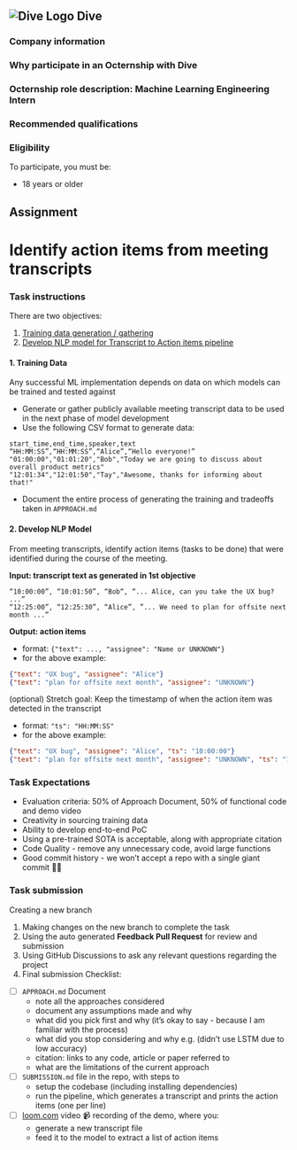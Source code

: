 ## ![Dive Logo](https://user-images.githubusercontent.com/424487/219708981-f0416526-ba48-4b01-b5b3-c0eb73362718.png) Dive

### Company information

<!--- Use this section to share information about your company such as founding information, mission statement, product description, product success, etc.--->

### Why participate in an Octernship with Dive

<!--- Use this section to appeal to students. Consider sharing information about recent projects, the technology stack, the type of mentorship students can expect, listing future employment opportunities, etc. --->

### Octernship role description: Machine Learning Engineering Intern

<!--- Use this section to describe the role in as much detail as necessary. Please include the GitHub Classroom assignment submission date, length of the Octernship, and the monthly stipend --->

### Recommended qualifications

<!--- Use this section to describe what skills a student might need to complete the problem statement on GitHub Classroom --->

### Eligibility

To participate, you must be:
* 18 years or older

## Assignment

# Identify action items from meeting transcripts

### Task instructions

There are two objectives:

1. [Training data generation / gathering](#1-training-data)
2. [Develop NLP model for Transcript to Action items pipeline](#2-develop-nlp-model)

#### 1. Training Data

Any successful ML implementation depends on data on which models can be trained and tested against
- Generate or gather publicly available meeting transcript data to be used in the next phase of model development
- Use the following CSV format to generate data:
```csv
start_time,end_time,speaker,text
“HH:MM:SS”,“HH:MM:SS”,“Alice”,“Hello everyone!”
"01:00:00","01:01:20","Bob","Today we are going to discuss about overall product metrics"
"12:01:34","12:01:50","Tay","Awesome, thanks for informing about that!"
```

- Document the entire process of generating the training and tradeoffs taken in `APPROACH.md`

#### 2. Develop NLP Model

From meeting transcripts, identify action items (tasks to be done) that were identified during the course of the meeting.

**Input: transcript text as generated in 1st objective**
```csv
“10:00:00”, “10:01:50”, “Bob“, “... Alice, can you take the UX bug? ...”
“12:25:00”, “12:25:30”, “Alice”, ”... We need to plan for offsite next month ...”
```

**Output: action items**
  - format: `{"text": ..., "assignee": "Name or UNKNOWN"}`
  - for the above example:
```json
{"text": "UX bug", "assignee": "Alice"}
{"text": "plan for offsite next month", "assignee": "UNKNOWN"}
```

(optional) Stretch goal: Keep the timestamp of when the action item was detected in the transcript
  - format: `"ts": "HH:MM:SS"`
  - for the above example:
```json
{"text": "UX bug", "assignee": "Alice", "ts": "10:00:00"}
{"text": "plan for offsite next month", "assignee": "UNKNOWN", "ts": "12:25:00"}
```


### Task Expectations
- Evaluation criteria: 50% of Approach Document, 50% of functional code and demo video
- Creativity in sourcing training data
- Ability to develop end-to-end PoC
- Using a pre-trained SOTA is acceptable, along with appropriate citation
- Code Quality - remove any unnecessary code, avoid large functions
- Good commit history - we won’t accept a repo with a single giant commit 🙅‍♀️


### Task submission

Creating a new branch
1. Making changes on the new branch to complete the task
2. Using the auto generated **Feedback Pull Request** for review and submission
3. Using GitHub Discussions to ask any relevant questions regarding the project
4. Final submission Checklist:
- [ ] `APPROACH.md` Document
  - note all the approaches considered
  - document any assumptions made and why
  - what did you pick first and why (it’s okay to say - because I am familiar with the process)
  - what did you stop considering and why e.g. (didn’t use LSTM due to low accuracy)
  - citation: links to any code, article or paper referred to
  - what are the limitations of the current approach
- [ ] `SUBMISSION.md` file in the repo, with steps to
  - setup the codebase (including installing dependencies)
  - run the pipeline, which generates a transcript and prints the action items (one per line)
- [ ] [loom.com](<http://loom.com>) video 📹 recording of the demo, where you:
  - generate a new transcript file
  - feed it to the model to extract a list of action items
